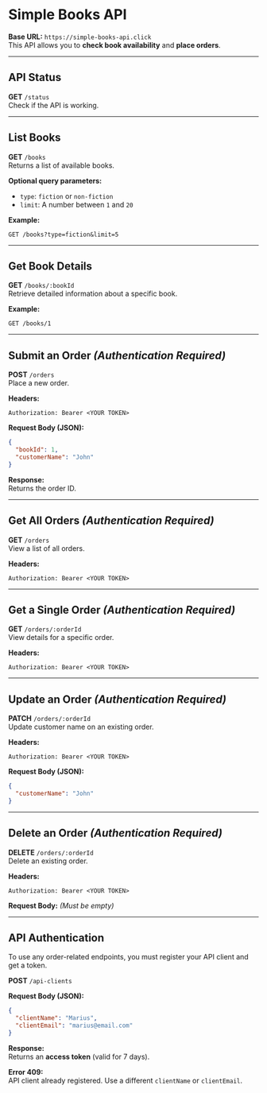 # Simple Books API

**Base URL:** `https://simple-books-api.click`  
This API allows you to **check book availability** and **place orders**.

---

## API Status

**GET** `/status`  
Check if the API is working.

---

## List Books

**GET** `/books`  
Returns a list of available books.

**Optional query parameters:**

- `type`: `fiction` or `non-fiction`
- `limit`: A number between `1` and `20`

**Example:**
```
GET /books?type=fiction&limit=5
```

---

## Get Book Details

**GET** `/books/:bookId`  
Retrieve detailed information about a specific book.

**Example:**
```
GET /books/1
```

---

## Submit an Order _(Authentication Required)_

**POST** `/orders`  
Place a new order.

**Headers:**
```
Authorization: Bearer <YOUR TOKEN>
```

**Request Body (JSON):**
```json
{
  "bookId": 1,
  "customerName": "John"
}
```

**Response:**  
Returns the order ID.

---

## Get All Orders _(Authentication Required)_

**GET** `/orders`  
View a list of all orders.

**Headers:**
```
Authorization: Bearer <YOUR TOKEN>
```

---

## Get a Single Order _(Authentication Required)_

**GET** `/orders/:orderId`  
View details for a specific order.

**Headers:**
```
Authorization: Bearer <YOUR TOKEN>
```

---

## Update an Order _(Authentication Required)_

**PATCH** `/orders/:orderId`  
Update customer name on an existing order.

**Headers:**
```
Authorization: Bearer <YOUR TOKEN>
```

**Request Body (JSON):**
```json
{
  "customerName": "John"
}
```

---

## Delete an Order _(Authentication Required)_

**DELETE** `/orders/:orderId`  
Delete an existing order.

**Headers:**
```
Authorization: Bearer <YOUR TOKEN>
```

**Request Body:** *(Must be empty)*

---

## API Authentication

To use any order-related endpoints, you must register your API client and get a token.

**POST** `/api-clients`  

**Request Body (JSON):**
```json
{
  "clientName": "Marius",
  "clientEmail": "marius@email.com"
}
```

**Response:**  
Returns an **access token** (valid for 7 days).

**Error 409:**  
API client already registered. Use a different `clientName` or `clientEmail`.
